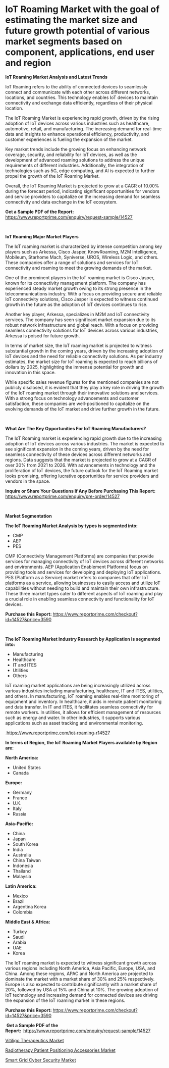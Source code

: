 <p><h1>IoT Roaming Market with the goal of estimating the market size and future growth potential of various market segments based on component, applications, end user and region</h1></p><p><strong>IoT Roaming Market Analysis and Latest Trends</strong></p>
<p><p>IoT Roaming refers to the ability of connected devices to seamlessly connect and communicate with each other across different networks, locations, and countries. This technology enables IoT devices to maintain connectivity and exchange data efficiently, regardless of their physical location.</p><p>The IoT Roaming Market is experiencing rapid growth, driven by the rising adoption of IoT devices across various industries such as healthcare, automotive, retail, and manufacturing. The increasing demand for real-time data and insights to enhance operational efficiency, productivity, and customer experiences is fueling the expansion of the market.</p><p>Key market trends include the growing focus on enhancing network coverage, security, and reliability for IoT devices, as well as the development of advanced roaming solutions to address the unique requirements of different industries. Additionally, the integration of technologies such as 5G, edge computing, and AI is expected to further propel the growth of the IoT Roaming Market.</p><p>Overall, the IoT Roaming Market is projected to grow at a CAGR of 10.00% during the forecast period, indicating significant opportunities for vendors and service providers to capitalize on the increasing demand for seamless connectivity and data exchange in the IoT ecosystem.</p></p>
<p><strong>Get a Sample PDF of the Report:&nbsp;</strong> <a href="https://www.reportprime.com/enquiry/request-sample/14527">https://www.reportprime.com/enquiry/request-sample/14527</a></p>
<p>&nbsp;</p>
<p><strong>IoT Roaming Major Market Players</strong></p>
<p><p>The IoT roaming market is characterized by intense competition among key players such as Arkessa, Cisco Jasper, KnowRoaming, M2M Intelligence, Mobileum, Starhome Mach, Syniverse, UROS, Wireless Logic, and others. These companies offer a range of solutions and services for IoT connectivity and roaming to meet the growing demands of the market.</p><p>One of the prominent players in the IoT roaming market is Cisco Jasper, known for its connectivity management platform. The company has experienced steady market growth owing to its strong presence in the telecommunications industry. With a focus on providing secure and reliable IoT connectivity solutions, Cisco Jasper is expected to witness continued growth in the future as the adoption of IoT devices continues to rise.</p><p>Another key player, Arkessa, specializes in M2M and IoT connectivity services. The company has seen significant market expansion due to its robust network infrastructure and global reach. With a focus on providing seamless connectivity solutions for IoT devices across various industries, Arkessa is poised for future growth.</p><p>In terms of market size, the IoT roaming market is projected to witness substantial growth in the coming years, driven by the increasing adoption of IoT devices and the need for reliable connectivity solutions. As per industry estimates, the market size for IoT roaming is expected to reach billions of dollars by 2025, highlighting the immense potential for growth and innovation in this space.</p><p>While specific sales revenue figures for the mentioned companies are not publicly disclosed, it is evident that they play a key role in driving the growth of the IoT roaming market through their innovative solutions and services. With a strong focus on technology advancements and customer satisfaction, these companies are well-positioned to capitalize on the evolving demands of the IoT market and drive further growth in the future.</p></p>
<p>&nbsp;</p>
<p><strong>What Are The Key Opportunities For IoT Roaming Manufacturers?</strong></p>
<p><p>The IoT Roaming market is experiencing rapid growth due to the increasing adoption of IoT devices across various industries. The market is expected to see significant expansion in the coming years, driven by the need for seamless connectivity of these devices across different networks and regions. Data suggests that the market is projected to grow at a CAGR of over 30% from 2021 to 2026. With advancements in technology and the proliferation of IoT devices, the future outlook for the IoT Roaming market looks promising, offering lucrative opportunities for service providers and vendors in the space.</p></p>
<p><strong>Inquire or Share Your Questions If Any Before Purchasing This Report:</strong> <a href="https://www.reportprime.com/enquiry/pre-order/14527">https://www.reportprime.com/enquiry/pre-order/14527</a></p>
<p>&nbsp;</p>
<p><strong>Market Segmentation</strong></p>
<p><strong>The IoT Roaming Market Analysis by types is segmented into:</strong></p>
<p><ul><li>CMP</li><li>AEP</li><li>PES</li></ul></p>
<p><p>CMP (Connectivity Management Platforms) are companies that provide services for managing connectivity of IoT devices across different networks and environments. AEP (Application Enablement Platforms) focus on providing tools and services for developing and deploying IoT applications. PES (Platform as a Service) market refers to companies that offer IoT platforms as a service, allowing businesses to easily access and utilize IoT capabilities without needing to build and maintain their own infrastructure. These three market types cater to different aspects of IoT roaming and play a crucial role in enabling seamless connectivity and functionality for IoT devices.</p></p>
<p><strong>Purchase this Report:&nbsp;</strong><a href="https://www.reportprime.com/checkout?id=14527&price=3590">https://www.reportprime.com/checkout?id=14527&price=3590</a></p>
<p>&nbsp;</p>
<p><strong>The IoT Roaming Market Industry Research by Application is segmented into:</strong></p>
<p><ul><li>Manufacturing</li><li>Healthcare</li><li>IT and ITES</li><li>Utilities</li><li>Others</li></ul></p>
<p><p>IoT roaming market applications are being increasingly utilized across various industries including manufacturing, healthcare, IT and ITES, utilities, and others. In manufacturing, IoT roaming enables real-time monitoring of equipment and inventory. In healthcare, it aids in remote patient monitoring and data transfer. In IT and ITES, it facilitates seamless connectivity for remote workers. In utilities, it allows for efficient management of resources such as energy and water. In other industries, it supports various applications such as asset tracking and environmental monitoring.</p></p>
<p><a href="https://www.reportprime.com/iot-roaming-r14527">&nbsp;https://www.reportprime.com/iot-roaming-r14527</a></p>
<p><strong>In terms of Region, the IoT Roaming Market Players available by Region are:</strong></p>
<p>
    <p> <strong> North America: </strong>
        <ul>
            <li>United States</li>
            <li>Canada</li>
        </ul>
        </p> 
    <p> <strong> Europe: </strong>
        <ul>
            <li>Germany</li>
            <li>France</li>
            <li>U.K.</li>
            <li>Italy</li>
            <li>Russia</li>
        </ul>
        </p> 
    <p> <strong> Asia-Pacific: </strong>
        <ul>
            <li>China</li>
            <li>Japan</li>
            <li>South Korea</li>
            <li>India</li>
            <li>Australia</li>
            <li>China Taiwan</li>
            <li>Indonesia</li>
            <li>Thailand</li>
            <li>Malaysia</li>
        </ul>
        </p> 
    <p> <strong> Latin America: </strong>
        <ul>
            <li>Mexico</li>
            <li>Brazil</li>
            <li>Argentina Korea</li>
            <li>Colombia</li>
        </ul>
        </p> 
    <p> <strong> Middle East & Africa: </strong>
        <ul>
            <li>Turkey</li>
            <li>Saudi</li>
            <li>Arabia</li>
            <li>UAE</li>
            <li>Korea</li>
        </ul>
    </p>
    </p>
<p><p>The IoT roaming market is expected to witness significant growth across various regions including North America, Asia Pacific, Europe, USA, and China. Among these regions, APAC and North America are projected to dominate the market with a market share of 30% and 25% respectively. Europe is also expected to contribute significantly with a market share of 20%, followed by USA at 15% and China at 10%. The growing adoption of IoT technology and increasing demand for connected devices are driving the expansion of the IoT roaming market in these regions.</p></p>
<p><strong>Purchase this Report: </strong><a href="https://www.reportprime.com/checkout?id=14527&price=3590">https://www.reportprime.com/checkout?id=14527&price=3590</a></p>
<p>&nbsp;<strong>Get a Sample PDF of the Report:&nbsp;&nbsp;</strong><a href="https://www.reportprime.com/enquiry/request-sample/14527">https://www.reportprime.com/enquiry/request-sample/14527</a></p>
<p><strong></strong></p>
<p><p><a href="https://github.com/susanjprice2023/Market-Research-Report-List-2/blob/main/vitiligo-therapeutics-market.md">Vitiligo Therapeutics Market</a></p><p><a href="https://github.com/dmmanir420/Market-Research-Report-List-1/blob/main/radiotherapy-patient-positioning-accessories-market.md">Radiotherapy Patient Positioning Accessories Market</a></p><p><a href="https://issuu.com/reportprime-2/docs/smart-grid-cyber-security-market-size-2030.pptx">Smart Grid Cyber Security Market</a></p></p>